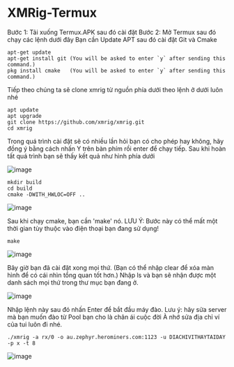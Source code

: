 # XMRig-Termux


Bước 1: Tải xuống Termux.APK sau đó cài đặt
Bước 2: Mở Termux sau đó chạy các lệnh dưới đây
Bạn cần Update APT sau đó cài đặt Git và Cmake
```
apt-get update
apt-get install git (You will be asked to enter `y` after sending this command.)
pkg install cmake   (You will be asked to enter `y` after sending this command.)
```
Tiếp theo chúng ta sẽ clone xmrig từ nguồn phía dưới theo lệnh ở dưới luôn nhé

```
apt update 
apt upgrade  
git clone https://github.com/xmrig/xmrig.git 
cd xmrig
```
Trong quá trình cài đặt sẽ có nhiều lần hỏi bạn có cho phép hay không, hãy đồng ý bằng cách nhấn Y trên bàn phím rồi enter để chạy tiếp.
Sau khi hoàn tất quá trình bạn sẽ thấy kết quả như hình phía dưới

![image](https://user-images.githubusercontent.com/84473858/124390827-94fe8480-dced-11eb-9f5e-1d53497e8aa4.png)
``` 
mkdir build
cd build
cmake -DWITH_HWLOC=OFF .. 
```

![image](https://user-images.githubusercontent.com/84473858/124390943-430a2e80-dcee-11eb-95f0-2d2645faae26.png)

Sau khi chạy cmake, bạn cần 'make' nó. LƯU Ý: Bước này có thể mất một thời gian tùy thuộc vào điện thoại bạn đang sử dụng!
```
make
```
![image](https://user-images.githubusercontent.com/84473858/124390954-5f0dd000-dcee-11eb-8d4b-e47add3f8230.png)

Bây giờ bạn đã cài đặt xong mọi thứ. (Bạn có thể nhập clear để xóa màn hình để có cái nhìn tổng quan tốt hơn.)
Nhập ls và bạn sẽ nhận được một danh sách mọi thứ trong thư mục bạn đang ở.


![image](https://user-images.githubusercontent.com/84473858/124391996-a185db80-dcf3-11eb-8455-8c0360cffa20.png)

Nhập lệnh này sau đó nhấn Enter để bắt đầu máy đào.
Lưu ý: hãy sửa server mà bạn muốn đào từ Pool bạn cho là chân ái cuộc đời
À nhớ sửa địa chỉ ví của tui luôn đi nhé.
```
./xmrig -a rx/0 -o au.zephyr.herominers.com:1123 -u DIACHIVITHAYTAIDAY -p x -t 8
```
![image](https://user-images.githubusercontent.com/84473858/124391157-8f09a300-dcef-11eb-8294-144837e7b641.png)
